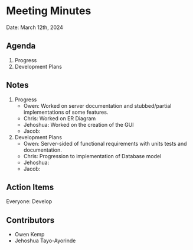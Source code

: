 # Meeting Minutes

Date: March 12th, 2024

## Agenda
1. Progress
2. Development Plans

## Notes

1. Progress
   - Owen: Worked on server documentation and stubbed/partial implementations of some features.
   - Chris: Worked on ER Diagram
   - Jehoshua: Worked on the creation of the GUI
   - Jacob:
2. Development Plans
   - Owen: Server-sided of functional requirements with units tests and documentation.
   - Chris: Progression to implementation of Database model
   - Jehoshua:
   - Jacob:
  
## Action Items

Everyone: Develop

## Contributors
- Owen Kemp
- Jehoshua Tayo-Ayorinde
